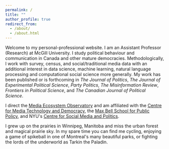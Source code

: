 ```yaml
---
permalink: /
title: ""
author_profile: true
redirect_from:
  - /about/
  - /about.html
---
```


Welcome to my personal-professional website. I am an Assistant Professor (Research) at McGill University. I study political behaviour and communication in Canada and other mature democracies. Methodologically, I work with survey, census, and social/traditional media data with an additional interest in data science, machine learning, natural language processing and computational social science more generally. My work has been published or is forthcoming in *The Journal of Politics*, *The Journal of Experimental Political Science*, *Party Politics*, *The Misinformation Review*, *Frontiers in Political Science*, and *The Canadian Journal of Political Science*.

I direct the [Media Ecosystem Observatory](https://www.mediaecosystemobservatory.com/) and am affiliated with the [Centre for Media Technology and Democracy](https://www.mediatechdemocracy.com/), the [Max Bell School for Public Policy](https://www.mcgill.ca/maxbellschool/), and NYU's [Centre for Social Media and Politics](https://csmapnyu.org/).

I grew up on the prairies in Winnipeg, Manitoba and miss the urban forest and magical prairie sky. In my spare time you can find me cycling, enjoying a game of spikeball in one of Montreal's many beautiful parks, or fighting the lords of the underworld as Tarkin the Paladin.
